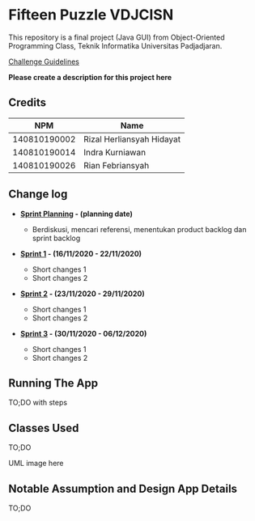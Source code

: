 # Fifteen Puzzle VDJCISN

This repository is a final project (Java GUI) from Object-Oriented Programming Class, Teknik Informatika Universitas Padjadjaran.

[Challenge Guidelines](challenge-guideline.md)

**Please create a description for this project here**

## Credits

| NPM          | Name                      |
| ------------ | ------------------------- |
| 140810190002 | Rizal Herliansyah Hidayat |
| 140810190014 | Indra Kurniawan           |
| 140810190026 | Rian Febriansyah          |

## Change log

- **[Sprint Planning](changelog/sprint-planning.md) - (planning date)**

  - Berdiskusi, mencari referensi, menentukan product backlog dan sprint backlog

- **[Sprint 1](changelog/sprint-1.md) - (16/11/2020 - 22/11/2020)**

  - Short changes 1
  - Short changes 2

- **[Sprint 2](changelog/sprint-2.md) - (23/11/2020 - 29/11/2020)**
  - Short changes 1
  - Short changes 2
- **[Sprint 3](changelog/sprint-3.md) - (30/11/2020 - 06/12/2020)**
  - Short changes 1
  - Short changes 2

## Running The App

TO;DO with steps

## Classes Used

TO;DO

UML image here

## Notable Assumption and Design App Details

TO;DO
